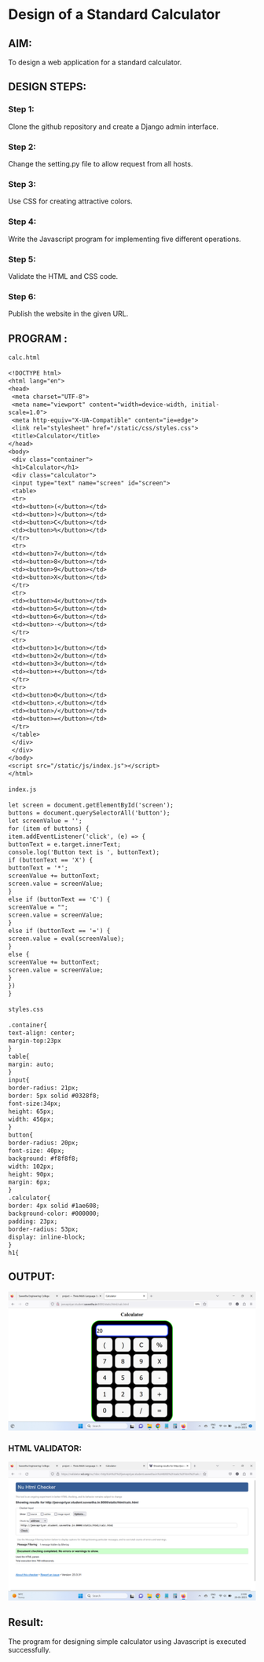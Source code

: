 # Design of a Standard Calculator

## AIM:

To design a web application for a standard calculator.

## DESIGN STEPS:

### Step 1:
Clone the github repository and create a Django admin interface.

### Step 2:
Change the setting.py file to allow request from all hosts.

### Step 3:
Use CSS for creating attractive colors.

### Step 4:
Write the Javascript program for implementing five different operations.

### Step 5:
Validate the HTML and CSS code.

### Step 6:
Publish the website in the given URL.

## PROGRAM :
```
calc.html

<!DOCTYPE html>
<html lang="en">
<head>
 <meta charset="UTF-8">
 <meta name="viewport" content="width=device-width, initial-scale=1.0">
 <meta http-equiv="X-UA-Compatible" content="ie=edge">
 <link rel="stylesheet" href="/static/css/styles.css">
 <title>Calculator</title>
</head>
<body>
 <div class="container">
 <h1>Calculator</h1>
 <div class="calculator">
 <input type="text" name="screen" id="screen">
 <table>
 <tr>
 <td><button>(</button></td>
 <td><button>)</button></td>
 <td><button>C</button></td>
 <td><button>%</button></td>
 </tr>
 <tr>
 <td><button>7</button></td>
 <td><button>8</button></td>
 <td><button>9</button></td>
 <td><button>X</button></td>
 </tr>
 <tr>
 <td><button>4</button></td>
 <td><button>5</button></td>
 <td><button>6</button></td>
 <td><button>-</button></td>
 </tr>
 <tr>
 <td><button>1</button></td>
 <td><button>2</button></td>
 <td><button>3</button></td>
 <td><button>+</button></td>
 </tr>
 <tr>
 <td><button>0</button></td>
 <td><button>.</button></td>
 <td><button>/</button></td>
 <td><button>=</button></td>
 </tr>
 </table>
 </div>
 </div>
</body>
<script src="/static/js/index.js"></script>
</html>

index.js

let screen = document.getElementById('screen');
buttons = document.querySelectorAll('button');
let screenValue = '';
for (item of buttons) {
item.addEventListener('click', (e) => {
buttonText = e.target.innerText;
console.log('Button text is ', buttonText);
if (buttonText == 'X') {
buttonText = '*';
screenValue += buttonText;
screen.value = screenValue;
}
else if (buttonText == 'C') {
screenValue = "";
screen.value = screenValue;
}
else if (buttonText == '=') {
screen.value = eval(screenValue);
}
else {
screenValue += buttonText;
screen.value = screenValue;
}
})
}

styles.css

.container{
text-align: center;
margin-top:23px
}
table{
margin: auto;
}
input{
border-radius: 21px;
border: 5px solid #0328f8;
font-size:34px;
height: 65px;
width: 456px;
}
button{
border-radius: 20px;
font-size: 40px;
background: #f8f8f8;
width: 102px;
height: 90px;
margin: 6px;
}
.calculator{
border: 4px solid #1ae608;
background-color: #000000;
padding: 23px;
border-radius: 53px;
display: inline-block;
}
h1{

```

## OUTPUT:
![OUTPUT](./out.png)

### HTML VALIDATOR:
![HTML VALIDATOR](./valid.png)

## Result:
The program for designing simple calculator using Javascript is executed successfully.

